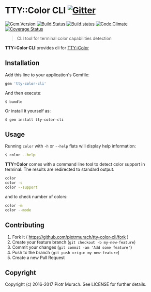 # TTY::Color CLI [![Gitter](https://badges.gitter.im/Join%20Chat.svg)][gitter]

[![Gem Version](https://badge.fury.io/rb/tty-color-cli.svg)][gem]
[![Build Status](https://secure.travis-ci.org/piotrmurach/tty-color-cli.svg?branch=master)][travis]
[![Build status](https://ci.appveyor.com/api/projects/status/tr24h4edq3xqafkn?svg=true)][appveyor]
[![Code Climate](https://codeclimate.com/github/piotrmurach/tty-color-cli/badges/gpa.svg)][codeclimate]
[![Coverage Status](https://coveralls.io/repos/github/piotrmurach/tty-color-cli/badge.svg)][coverage]

[gitter]: https://gitter.im/piotrmurach/tty
[gem]: http://badge.fury.io/rb/tty-color-cli
[travis]: http://travis-ci.org/piotrmurach/tty-color-cli
[appveyor]: https://ci.appveyor.com/project/piotrmurach/tty-color-cli
[codeclimate]: https://codeclimate.com/github/piotrmurach/tty-color-cli
[coverage]: https://coveralls.io/github/piotrmurach/tty-color-cli

> CLI tool for terminal color capabilities detection

**TTY::Color CLI** provides cli for [TTY::Color](https://github.com/piotrmurach/tty-color)

## Installation

Add this line to your application's Gemfile:

```ruby
gem 'tty-color-cli'
```

And then execute:

    $ bundle

Or install it yourself as:

    $ gem install tty-color-cli

## Usage

Running `color` with `-h` or `--help` flats will display help information:

```bash
$ color --help
```

**TTY::Color** comes with a command line tool to detect color support in terminal. The results are redirected to standard output.

```bash
color
color -s
color --support
```

and to check number of colors:

```bash
color -m
color --mode
```

## Contributing

1. Fork it ( https://github.com/piotrmurach/tty-color-cli/fork )
2. Create your feature branch (`git checkout -b my-new-feature`)
3. Commit your changes (`git commit -am 'Add some feature'`)
4. Push to the branch (`git push origin my-new-feature`)
5. Create a new Pull Request

## Copyright

Copyright (c) 2016-2017 Piotr Murach. See LICENSE for further details.
